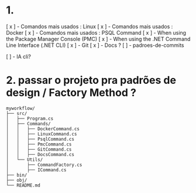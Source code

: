 # 1. 

[ x ] - Comandos mais usados : Linux
[ x ] - Comandos mais usados : Docker
[ x ] - Comandos mais usados : PSQL Command
[ x ] - When using the Package Manager Console (PMC)
[ x ] - When using the .NET Command Line Interface (.NET CLI)
[ x ] - Git
[ x ] - Docs ?
[ ]  - padroes-de-commits

[ ] - IA cli?


# 2. passar o projeto pra padrões de design / Factory Method ?


```
myworkflow/
├── src/
│   ├── Program.cs
│   ├── Commands/
│   │   ├── DockerCommand.cs
│   │   ├── LinuxCommand.cs
│   │   ├── PsqlCommand.cs
│   │   ├── PmcCommand.cs
│   │   ├── GitCommand.cs
│   │   ├── DocsCommand.cs
│   └── Utils/
│       ├── CommandFactory.cs
│       ├── ICommand.cs
├── bin/
├── obj/
└── README.md
```